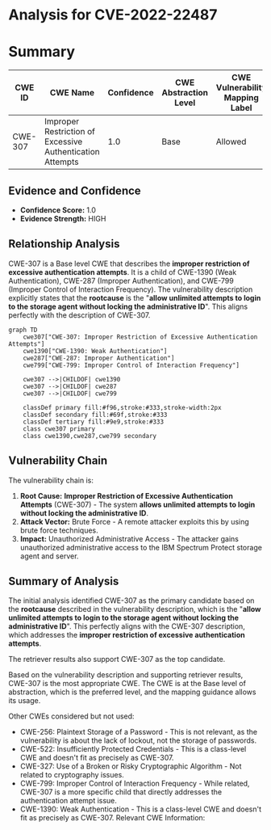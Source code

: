 # Analysis for CVE-2022-22487

# Summary
| CWE ID | CWE Name | Confidence | CWE Abstraction Level | CWE Vulnerability Mapping Label | CWE-Vulnerability Mapping Notes |
|---|---|---|---|---|---|
| CWE-307 | Improper Restriction of Excessive Authentication Attempts | 1.0 | Base | Allowed | Primary CWE |

## Evidence and Confidence

*   **Confidence Score:** 1.0
*   **Evidence Strength:** HIGH

## Relationship Analysis
CWE-307 is a Base level CWE that describes the **improper restriction of excessive authentication attempts**. It is a child of CWE-1390 (Weak Authentication), CWE-287 (Improper Authentication), and CWE-799 (Improper Control of Interaction Frequency). The vulnerability description explicitly states that the **rootcause** is the "**allow unlimited attempts to login to the storage agent without locking the administrative ID**". This aligns perfectly with the description of CWE-307.

```mermaid
graph TD
    cwe307["CWE-307: Improper Restriction of Excessive Authentication Attempts"]
    cwe1390["CWE-1390: Weak Authentication"]
    cwe287["CWE-287: Improper Authentication"]
    cwe799["CWE-799: Improper Control of Interaction Frequency"]
    
    cwe307 -->|CHILDOF| cwe1390
    cwe307 -->|CHILDOF| cwe287
    cwe307 -->|CHILDOF| cwe799
    
    classDef primary fill:#f96,stroke:#333,stroke-width:2px
    classDef secondary fill:#69f,stroke:#333
    classDef tertiary fill:#9e9,stroke:#333
    class cwe307 primary
    class cwe1390,cwe287,cwe799 secondary
```

## Vulnerability Chain
The vulnerability chain is:
1.  **Root Cause:** **Improper Restriction of Excessive Authentication Attempts** (CWE-307) - The system **allows unlimited attempts to login without locking the administrative ID**.
2.  **Attack Vector:** Brute Force - A remote attacker exploits this by using brute force techniques.
3.  **Impact:** Unauthorized Administrative Access - The attacker gains unauthorized administrative access to the IBM Spectrum Protect storage agent and server.

## Summary of Analysis
The initial analysis identified CWE-307 as the primary candidate based on the **rootcause** described in the vulnerability description, which is the "**allow unlimited attempts to login to the storage agent without locking the administrative ID**". This perfectly aligns with the CWE-307 description, which addresses the **improper restriction of excessive authentication attempts**.

The retriever results also support CWE-307 as the top candidate.

Based on the vulnerability description and supporting retriever results, CWE-307 is the most appropriate CWE. The CWE is at the Base level of abstraction, which is the preferred level, and the mapping guidance allows its usage.

Other CWEs considered but not used:
*   CWE-256: Plaintext Storage of a Password - This is not relevant, as the vulnerability is about the lack of lockout, not the storage of passwords.
*   CWE-522: Insufficiently Protected Credentials - This is a class-level CWE and doesn't fit as precisely as CWE-307.
*   CWE-327: Use of a Broken or Risky Cryptographic Algorithm - Not related to cryptography issues.
*   CWE-799: Improper Control of Interaction Frequency - While related, CWE-307 is a more specific child that directly addresses the authentication attempt issue.
*   CWE-1390: Weak Authentication - This is a class-level CWE and doesn't fit as precisely as CWE-307.
Relevant CWE Information: